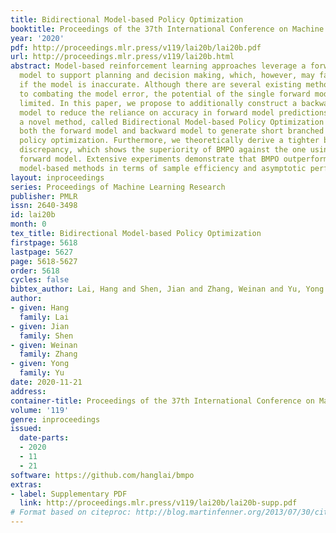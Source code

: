 ```yaml
---
title: Bidirectional Model-based Policy Optimization
booktitle: Proceedings of the 37th International Conference on Machine Learning
year: '2020'
pdf: http://proceedings.mlr.press/v119/lai20b/lai20b.pdf
url: http://proceedings.mlr.press/v119/lai20b.html
abstract: Model-based reinforcement learning approaches leverage a forward dynamics
  model to support planning and decision making, which, however, may fail catastrophically
  if the model is inaccurate. Although there are several existing methods dedicated
  to combating the model error, the potential of the single forward model is still
  limited. In this paper, we propose to additionally construct a backward dynamics
  model to reduce the reliance on accuracy in forward model predictions. We develop
  a novel method, called Bidirectional Model-based Policy Optimization (BMPO) to utilize
  both the forward model and backward model to generate short branched rollouts for
  policy optimization. Furthermore, we theoretically derive a tighter bound of return
  discrepancy, which shows the superiority of BMPO against the one using merely the
  forward model. Extensive experiments demonstrate that BMPO outperforms state-of-the-art
  model-based methods in terms of sample efficiency and asymptotic performance.
layout: inproceedings
series: Proceedings of Machine Learning Research
publisher: PMLR
issn: 2640-3498
id: lai20b
month: 0
tex_title: Bidirectional Model-based Policy Optimization
firstpage: 5618
lastpage: 5627
page: 5618-5627
order: 5618
cycles: false
bibtex_author: Lai, Hang and Shen, Jian and Zhang, Weinan and Yu, Yong
author:
- given: Hang
  family: Lai
- given: Jian
  family: Shen
- given: Weinan
  family: Zhang
- given: Yong
  family: Yu
date: 2020-11-21
address: 
container-title: Proceedings of the 37th International Conference on Machine Learning
volume: '119'
genre: inproceedings
issued:
  date-parts:
  - 2020
  - 11
  - 21
software: https://github.com/hanglai/bmpo
extras:
- label: Supplementary PDF
  link: http://proceedings.mlr.press/v119/lai20b/lai20b-supp.pdf
# Format based on citeproc: http://blog.martinfenner.org/2013/07/30/citeproc-yaml-for-bibliographies/
---
```

